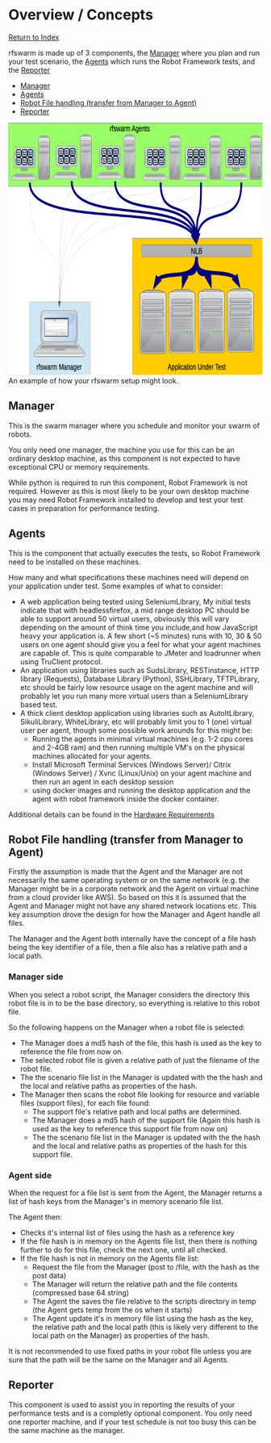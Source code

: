 # Overview / Concepts
[Return to Index](README.md)

rfswarm is made up of 3 components, the [Manager](rfswarm_manager.md) where you plan and run your test scenario, the [Agents](rfswarm_agent.md) which runs the Robot Framework tests, and the [Reporter](rfswarm_reporter.md)

- [Manager](#manager)
- [Agents](#agents)
- [Robot File handling (transfer from Manager to Agent)](#robot-file-handling-transfer-from-manager-to-agent)
- [Reporter](#reporter)


<kbd>
<img align="centre" height="500" src="Images/Manager&Agent_Example.png">
</kbd><br>
An example of how your rfswarm setup might look.

## Manager

This is the swarm manager where you schedule and monitor your swarm of robots.

You only need one manager, the machine you use for this can be an ordinary desktop machine, as this component is not expected to have exceptional CPU or memory requirements.

While python is required to run this component, Robot Framework is not required. However as this is most likely to be your own desktop machine you may need Robot Framework installed to develop and test your test cases in preparation for performance testing.


## Agents

This is the component that actually executes the tests, so Robot Framework need to be installed on these machines.

How many and what specifications these machines need will depend on your application under test. Some examples of what to consider:

- A web application being tested using SeleniumLibrary, My initial tests indicate that with headlessfirefox, a mid range desktop PC should be able to support around 50 virtual users, obviously this will vary depending on the amount of think time you include,and how JavaScript heavy your application is.
A few short (~5 minutes) runs with 10, 30 & 50 users on one agent should give you a feel for what your agent machines are capable of.
This is quite comparable to JMeter and loadrunner when using TruClient protocol.
- An application using libraries such as SudsLibrary, RESTinstance, HTTP library (Requests), Database Library (Python), SSHLibrary, TFTPLibrary, etc should be fairly low resource usage on the agent machine and will probably let you run many more virtual users than a SeleniumLibrary based test.
- A thick client desktop application using libraries such as AutoItLibrary, SikuliLibrary, WhiteLibrary, etc will probably limit you to 1 (one) virtual user per agent, though some possible work arounds for this might be:
  * Running the agents in minimal virtual machines (e.g. 1-2 cpu cores and 2-4GB ram) and then running multiple VM's on the physical machines allocated for your agents.
  * Install Microsoft Terminal Services (Windows Server)/ Citrix (Windows Server) / Xvnc (Linux/Unix) on your agent machine and then run an agent in each desktop session
  * using docker images and running the desktop application and the agent with robot framework inside the docker container.

Additional details can be found in the [Hardware Requirements](HardwareRequirements.md#Agents)

## Robot File handling (transfer from Manager to Agent)

Firstly the assumption is made that the Agent and the Manager are not necessarily the same operating system or on the same network (e.g. the Manager might be in a corporate network and the Agent on virtual machine from a cloud provider like AWS).
So based on this it is assumed that the Agent and Manager might not have any shared network locations etc. This key assumption drove the design for how the Manager and Agent handle all files.

The Manager and the Agent both internally have the concept of a file hash being the key identifier of a file, then a file also has a relative path and a local path.

### Manager side
When you select a robot script, the Manager considers the directory this robot file is in to be the base directory, so everything is relative to this robot file.

So the following happens on the Manager when a robot file is selected:
- The Manager does a md5 hash of the file, this hash is used as the key to reference the file from now on.
- The selected robot file is given a relative path of just the filename of the robot file.
- The the scenario file list in the Manager is updated with the the hash and the local and relative paths as properties of the hash.
- The Manager then scans the robot file looking for resource and variable files (support files), for each file found:
  - The support file's relative path and local paths are determined.
  - The Manager does a md5 hash of the support file (Again this hash is used as the key to reference this support file from now on)
  - The the scenario file list in the Manager is updated with the the hash and the local and relative paths as properties of the hash for this support file.

### Agent side
When the request for a file list is sent from the Agent, the Manager returns a list of hash keys from the Manager's in memory scenario file list.

The Agent then:
- Checks it's internal list of files using the hash as a reference key
- If the file hash is in memory on the Agents file list, then there is nothing further to do for this file, check the next one, until all checked.
- If the file hash is not in memory on the Agents file list:
  - Request the file from the Manager (post to /file, with the hash as the post data)
  - The Manager will return the relative path and the file contents (compressed base 64 string)
  - The Agent the saves the file relative to the scripts directory in temp (the Agent gets temp from the os when it starts)
  - The Agent update it's in memory file list using the hash as the key, the relative path and the local path (this is likely very different to the local path on the Manager) as properties of the hash.

It is not recommended to use fixed paths in your robot file unless you are sure that the path will be the same on the Manager and all Agents.


## Reporter

This component is used to assist you in reporting the results of your performance tests and is a completly optional component. You only need one reporter machine, and if your test schedule is not too busy this can be the same machine as the manager.
